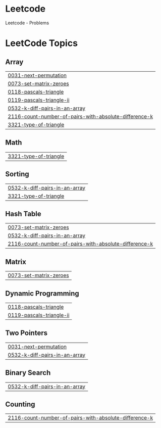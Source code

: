 # Leetcode
Leetcode - Problems

<!---LeetCode Topics Start-->
# LeetCode Topics
## Array
|  |
| ------- |
| [0031-next-permutation](https://github.com/atharvarajput4/Leetcode/tree/master/0031-next-permutation) |
| [0073-set-matrix-zeroes](https://github.com/atharvarajput4/Leetcode/tree/master/0073-set-matrix-zeroes) |
| [0118-pascals-triangle](https://github.com/atharvarajput4/Leetcode/tree/master/0118-pascals-triangle) |
| [0119-pascals-triangle-ii](https://github.com/atharvarajput4/Leetcode/tree/master/0119-pascals-triangle-ii) |
| [0532-k-diff-pairs-in-an-array](https://github.com/atharvarajput4/Leetcode/tree/master/0532-k-diff-pairs-in-an-array) |
| [2116-count-number-of-pairs-with-absolute-difference-k](https://github.com/atharvarajput4/Leetcode/tree/master/2116-count-number-of-pairs-with-absolute-difference-k) |
| [3321-type-of-triangle](https://github.com/atharvarajput4/Leetcode/tree/master/3321-type-of-triangle) |
## Math
|  |
| ------- |
| [3321-type-of-triangle](https://github.com/atharvarajput4/Leetcode/tree/master/3321-type-of-triangle) |
## Sorting
|  |
| ------- |
| [0532-k-diff-pairs-in-an-array](https://github.com/atharvarajput4/Leetcode/tree/master/0532-k-diff-pairs-in-an-array) |
| [3321-type-of-triangle](https://github.com/atharvarajput4/Leetcode/tree/master/3321-type-of-triangle) |
## Hash Table
|  |
| ------- |
| [0073-set-matrix-zeroes](https://github.com/atharvarajput4/Leetcode/tree/master/0073-set-matrix-zeroes) |
| [0532-k-diff-pairs-in-an-array](https://github.com/atharvarajput4/Leetcode/tree/master/0532-k-diff-pairs-in-an-array) |
| [2116-count-number-of-pairs-with-absolute-difference-k](https://github.com/atharvarajput4/Leetcode/tree/master/2116-count-number-of-pairs-with-absolute-difference-k) |
## Matrix
|  |
| ------- |
| [0073-set-matrix-zeroes](https://github.com/atharvarajput4/Leetcode/tree/master/0073-set-matrix-zeroes) |
## Dynamic Programming
|  |
| ------- |
| [0118-pascals-triangle](https://github.com/atharvarajput4/Leetcode/tree/master/0118-pascals-triangle) |
| [0119-pascals-triangle-ii](https://github.com/atharvarajput4/Leetcode/tree/master/0119-pascals-triangle-ii) |
## Two Pointers
|  |
| ------- |
| [0031-next-permutation](https://github.com/atharvarajput4/Leetcode/tree/master/0031-next-permutation) |
| [0532-k-diff-pairs-in-an-array](https://github.com/atharvarajput4/Leetcode/tree/master/0532-k-diff-pairs-in-an-array) |
## Binary Search
|  |
| ------- |
| [0532-k-diff-pairs-in-an-array](https://github.com/atharvarajput4/Leetcode/tree/master/0532-k-diff-pairs-in-an-array) |
## Counting
|  |
| ------- |
| [2116-count-number-of-pairs-with-absolute-difference-k](https://github.com/atharvarajput4/Leetcode/tree/master/2116-count-number-of-pairs-with-absolute-difference-k) |
<!---LeetCode Topics End-->